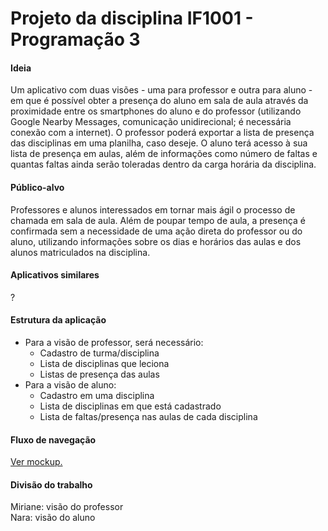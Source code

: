 # Projeto da disciplina IF1001 - Programação 3

#### Ideia 
Um aplicativo com duas visões - uma para professor e outra para aluno - em que é possível obter a presença do aluno em sala de aula através da proximidade entre os smartphones do aluno e do professor (utilizando Google Nearby Messages, comunicação unidirecional; é necessária conexão com a internet). O professor poderá exportar a lista de presença das disciplinas em uma planilha, caso deseje. O aluno terá acesso à sua lista de presença em aulas, além de informações como número de faltas e quantas faltas ainda serão toleradas dentro da carga horária da disciplina.

#### Público-alvo
Professores e alunos interessados em tornar mais ágil o processo de chamada em sala de aula. Além de poupar tempo de aula, a presença é confirmada sem a necessidade de uma ação direta do professor ou do aluno, utilizando informações sobre os dias e horários das aulas e dos alunos matriculados na disciplina.

#### Aplicativos similares
?

#### Estrutura da aplicação
 - Para a visão de professor, será necessário:
    - Cadastro de turma/disciplina
    - Lista de disciplinas que leciona
    - Listas de presença das aulas
 - Para a visão de aluno:
    - Cadastro em uma disciplina
    - Lista de disciplinas em que está cadastrado
    - Lista de faltas/presença nas aulas de cada disciplina

#### Fluxo de navegação
[Ver mockup.](https://drive.google.com/open?id=1OlEZtHhe0wZf8swPdnnw77VngSgfGrF6)

#### Divisão do trabalho
Miriane: visão do professor  
Nara: visão do aluno
